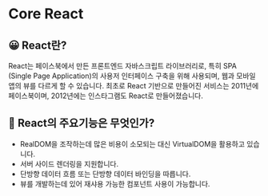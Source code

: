# Core React

## 😀 React란?

React는 페이스북에서 만든 프론트엔드 자바스크립트 라이브러리로, 특히 SPA (Single Page Application)의 사용저 인터페이스 구축을 위해 사용되며, 웹과 모바일 앱의 뷰를 다르게 할 수 있습니다. 최초로 React 기반으로 만들어진 서비스는 2011년에 페이스북이며, 2012년에는 인스타그램도 React로 만들어졌습니다.

## 🤔 React의 주요기능은 무엇인가?

-   RealDOM을 조작하는데 많은 비용이 소모되는 대신 VirtualDOM을 활용하고 있습니다.
-   서버 사이드 렌더링을 지원합니다.
-   단방향 데이터 흐름 또는 단방향 데이터 바인딩을 따릅니다.
-   뷰를 개발하는데 있어 재샤용 가능한 컴포넌트 사용이 가능합니다.
